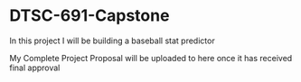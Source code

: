 # DTSC-691-Capstone
In this project I will be building a baseball stat predictor

My Complete Project Proposal will be uploaded to here once it has received final approval
